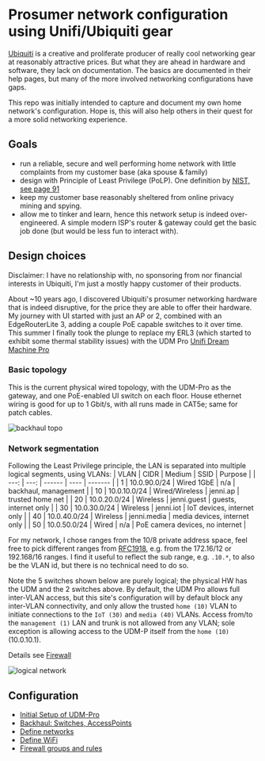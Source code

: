# Prosumer network configuration using Unifi/Ubiquiti gear

[Ubiquiti](https://www.ui.com/) is a creative and proliferate producer of really cool networking gear
at reasonably attractive prices.
But what they are ahead in hardware and software, they lack on documentation.
The basics are documented in their help pages, but many of the more involved
networking configurations have gaps.

This repo was initially intended to capture and document my own home network's configuration. Hope is, this
will also help others in their quest for a more solid networking experience.

## Goals

- run a reliable, secure and well performing home network with little complaints from my customer base (aka spouse & family)
- design with Principle of Least Privilege (PoLP).
  One definition by [NIST, see page 91](https://nvlpubs.nist.gov/nistpubs/SpecialPublications/NIST.SP.800-12r1.pdf)
- keep my customer base reasonably sheltered from online privacy mining and spying.
- allow me to tinker and learn, hence this network setup is indeed over-engineered.
  A simple modern ISP's router & gateway could get the basic job done (but would be less fun to interact with).

## Design choices

Disclaimer: I have no relationship with, no sponsoring from nor financial interests in Ubiquiti,
I'm just a mostly happy customer of their products.

About ~10 years ago, I discovered Ubiquiti's prosumer networking hardware that is indeed disruptive,
for the price they are able to offer their hardware. My journey with UI started with just an AP or 2,
combined with an EdgeRouterLite 3, adding a couple PoE capable switches to it over time.
This summer I finally took the plunge to replace my ERL3 (which started to exhibit some
thermal stability issues) with the UDM Pro [Unifi Dream Machine Pro](https://www.ui.com/consoles/)

### Basic topology

This is the current physical wired topology, with the UDM-Pro as the gateway,
and one PoE-enabled UI switch on each floor. House ethernet wiring is good for up to 1 Gbit/s,
with all runs made in CAT5e; same for patch cables.

![backhaul topo](/assets/UDP-Pro-topo.png)

### Network segmentation

Following the Least Privilege principle, the LAN is separated into multiple logical segments, using
VLANs:
| VLAN | CIDR | Medium | SSID | Purpose |
| ---: | ---: | ------ | ---- | ------- |
| 1  | 10.0.90.0/24 | Wired 1GbE | n/a | backhaul, management |
| 10 | 10.0.10.0/24 | Wired/Wireless | jenni.ap | trusted home net |
| 20 | 10.0.20.0/24 | Wireless | jenni.guest | guests, internet only |
| 30 | 10.0.30.0/24 | Wireless | jenni.iot | IoT devices, internet only |
| 40 | 10.0.40.0/24 | Wireless | jenni.media | media devices, internet only |
| 50 | 10.0.50.0/24 | Wired | n/a | PoE camera devices, no internet |

For my network, I chose ranges from the 10/8 private address space, feel free to pick different ranges
from [RFC1918](https://datatracker.ietf.org/doc/html/rfc1918), e.g. from the 172.16/12 or 192.168/16 ranges.
I find it useful to reflect the sub range, e.g. ```.10.*```, to also be the VLAN id, but there is no
technical need to do so.

Note the 5 switches shown below are purely logical; the physical HW has the UDM and the 2 switches above.
By default, the UDM Pro allows full inter-VLAN access, but this site's configuration will by default block
any inter-VLAN connectivity, and only allow the trusted ```home (10)``` VLAN to initiate connections to the
```IoT (30)``` and ```media (40)``` VLANs. Access from/to the ```management (1)``` LAN and trunk is
not allowed from any VLAN; sole exception is allowing access to the UDM-P itself from the ```home (10)``` (10.0.10.1).

Details see [Firewall](#Firewall)

![logical network](/assets/UDM-P%20logical%20network.svg)


## Configuration

- [Initial Setup of UDM-Pro](/configuration/1-UDM-Pro-Setup.md)
- [Backhaul: Switches, AccessPoints](/configuration/2-Backhaul-switches-APs.md)
- [Define networks](/configuration/3-Networks.md)
- [Define WiFi](/configuration/4-Wifi.md)
- [Firewall groups and rules](/configuration/5-Firewall-rules.md)

